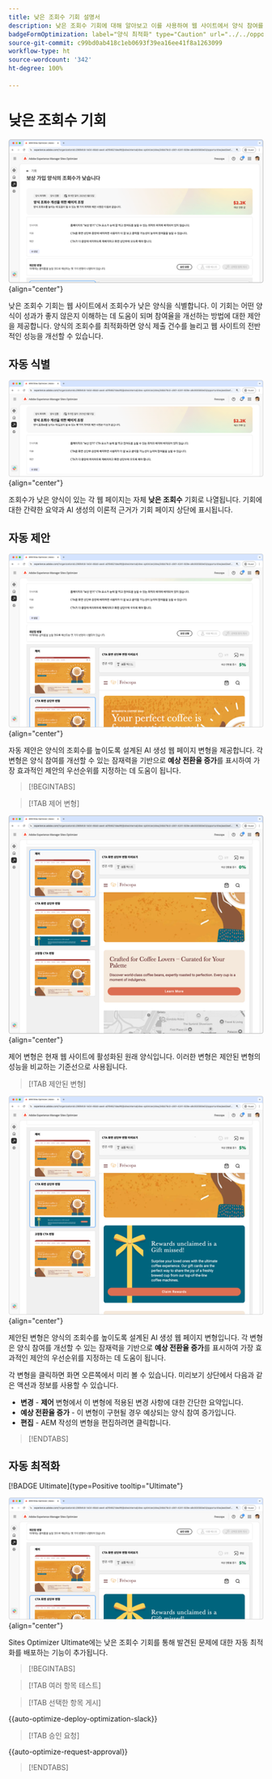 ```yaml
---
title: 낮은 조회수 기회 설명서
description: 낮은 조회수 기회에 대해 알아보고 이를 사용하여 웹 사이트에서 양식 참여를 개선하는 방법을 알아봅니다.
badgeFormOptimization: label="양식 최적화" type="Caution" url="../../opportunity-types/form-optimization.md" tooltip="양식 최적화"
source-git-commit: c99bd0ab418c1eb0693f39ea16ee41f8a1263099
workflow-type: ht
source-wordcount: '342'
ht-degree: 100%

---
```



# 낮은 조회수 기회

![낮은 조회수 기회](./assets/low-views/hero.png){align="center"}

낮은 조회수 기회는 웹 사이트에서 조회수가 낮은 양식을 식별합니다. 이 기회는 어떤 양식이 성과가 좋지 않은지 이해하는 데 도움이 되며 참여율을 개선하는 방법에 대한 제안을 제공합니다. 양식의 조회수를 최적화하면 양식 제출 건수를 늘리고 웹 사이트의 전반적인 성능을 개선할 수 있습니다.

## 자동 식별

![낮은 조회수 자동 식별](./assets/low-views/auto-identify.png){align="center"}

조회수가 낮은 양식이 있는 각 웹 페이지는 자체 **낮은 조회수** 기회로 나열됩니다. 기회에 대한 간략한 요약과 AI 생성의 이론적 근거가 기회 페이지 상단에 표시됩니다.

## 자동 제안

![낮은 조회수 자동 제안](./assets/low-views/auto-suggest.png){align="center"}

자동 제안은 양식의 조회수를 높이도록 설계된 AI 생성 웹 페이지 변형을 제공합니다. 각 변형은 양식 참여를 개선할 수 있는 잠재력을 기반으로 **예상 전환율 증가**&#x200B;를 표시하여 가장 효과적인 제안의 우선순위를 지정하는 데 도움이 됩니다.

>[!BEGINTABS]

>[!TAB 제어 변형]

![제어 변형](./assets/low-views/control-variation.png){align="center"}

제어 변형은 현재 웹 사이트에 활성화된 원래 양식입니다. 이러한 변형은 제안된 변형의 성능을 비교하는 기준선으로 사용됩니다.

>[!TAB 제안된 변형]

![제안된 변형](./assets/low-views/suggested-variations.png){align="center"}

제안된 변형은 양식의 조회수를 높이도록 설계된 AI 생성 웹 페이지 변형입니다. 각 변형은 양식 참여를 개선할 수 있는 잠재력을 기반으로 **예상 전환율 증가**&#x200B;를 표시하여 가장 효과적인 제안의 우선순위를 지정하는 데 도움이 됩니다.

각 변형을 클릭하면 화면 오른쪽에서 미리 볼 수 있습니다. 미리보기 상단에서 다음과 같은 액션과 정보를 사용할 수 있습니다.

* **변경** - **제어** 변형에서 이 변형에 적용된 변경 사항에 대한 간단한 요약입니다.
* **예상 전환율 증가** - 이 변형이 구현될 경우 예상되는 양식 참여 증가입니다.
* **편집** - AEM 작성의 변형을 편집하려면 클릭합니다.

>[!ENDTABS]

## 자동 최적화

[!BADGE Ultimate]{type=Positive tooltip="Ultimate"}

![낮은 조회수 자동 최적화](./assets/low-views/auto-optimize.png){align="center"}

Sites Optimizer Ultimate에는 낮은 조회수 기회를 통해 발견된 문제에 대한 자동 최적화를 배포하는 기능이 추가됩니다.

>[!BEGINTABS]

>[!TAB 여러 항목 테스트]


>[!TAB 선택한 항목 게시]

{{auto-optimize-deploy-optimization-slack}}

>[!TAB 승인 요청]

{{auto-optimize-request-approval}}

>[!ENDTABS]
